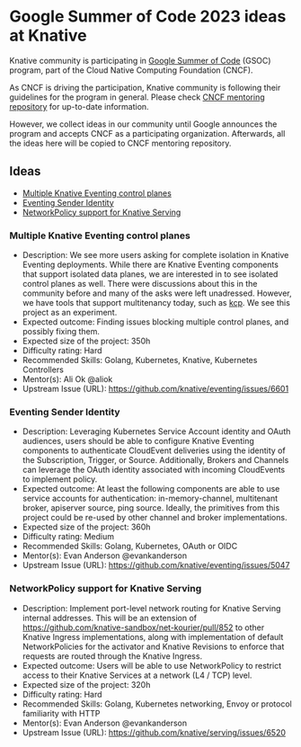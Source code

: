 # Google Summer of Code 2023 ideas at Knative

Knative community is participating in [Google Summer of Code](https://summerofcode.withgoogle.com/) (GSOC) program, part of the Cloud Native Computing Foundation (CNCF).

As CNCF is driving the participation, Knative community is following their guidelines for the program in general. Please check [CNCF mentoring repository](https://github.com/cncf/mentoring) for up-to-date information.

However, we collect ideas in our community until Google announces the program and accepts CNCF as a participating organization. Afterwards, all the ideas here will be copied to CNCF mentoring repository.

## Ideas
- [Multiple Knative Eventing control planes](#multiple-knative-eventing-control-planes)
- [Eventing Sender Identity](#eventing-sender-identity)
- [NetworkPolicy support for Knative Serving](#networkpolicy-support-for-knative-serving)

### Multiple Knative Eventing control planes

- Description: We see more users asking for complete isolation in Knative Eventing deployments. While there are Knative Eventing components that support isolated data planes, we are interested in to see isolated control planes as well. There were discussions about this in the community before and many of the asks were left unadressed. However, we have tools that support multitenancy today, such as [kcp](https://github.com/kcp-dev/kcp). We see this project as an experiment.
- Expected outcome: Finding issues blocking multiple control planes, and possibly fixing them.
- Expected size of the project: 350h
- Difficulty rating: Hard
- Recommended Skills: Golang, Kubernetes, Knative, Kubernetes Controllers
- Mentor(s):  Ali Ok @aliok
- Upstream Issue (URL): https://github.com/knative/eventing/issues/6601

### Eventing Sender Identity

- Description: Leveraging Kubernetes Service Account identity and OAuth audiences, users should be able to configure Knative Eventing components to authenticate CloudEvent deliveries using the identity of the Subscription, Trigger, or Source. Additionally, Brokers and Channels can leverage the OAuth identity associated with incoming CloudEvents to implement policy.
- Expected outcome: At least the following components are able to use service accounts for authentication: in-memory-channel, multitenant broker, apiserver source, ping source. Ideally, the primitives from this project could be re-used by other channel and broker implementations.
- Expected size of the project: 360h
- Difficulty rating: Medium
- Recommended Skills: Golang, Kubernetes, OAuth or OIDC
- Mentor(s): Evan Anderson @evankanderson
- Upstream Issue (URL): https://github.com/knative/eventing/issues/5047

### NetworkPolicy support for Knative Serving

- Description: Implement port-level network routing for Knative Serving internal addresses. This will be an extension of https://github.com/knative-sandbox/net-kourier/pull/852 to other Knative Ingress implementations, along with implementation of default NetworkPolicies for the activator and Knative Revisions to enforce that requests are routed through the Knative Ingress.
- Expected outcome: Users will be able to use NetworkPolicy to restrict access to their Knative Services at a network (L4 / TCP) level.
- Expected size of the project: 320h
- Difficulty rating: Hard
- Recommended Skills: Golang, Kubernetes networking, Envoy or protocol familiarity with HTTP
- Mentor(s): Evan Anderson @evankanderson
- Upstream Issue (URL): https://github.com/knative/serving/issues/6520
